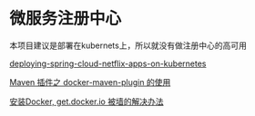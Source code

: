 微服务注册中心
====
本项目建议是部署在kubernets上，所以就没有做注册中心的高可用

[deploying-spring-cloud-netflix-apps-on-kubernetes](https://luizkowalski.net/deploying-spring-cloud-netflix-apps-on-kubernetes/)


[Maven 插件之 docker-maven-plugin 的使用](https://blog.csdn.net/aixiaoyang168/article/details/77453974)

[安装Docker, get.docker.io 被墙的解决办法](https://blog.csdn.net/sunshingheavy/article/details/53868244)